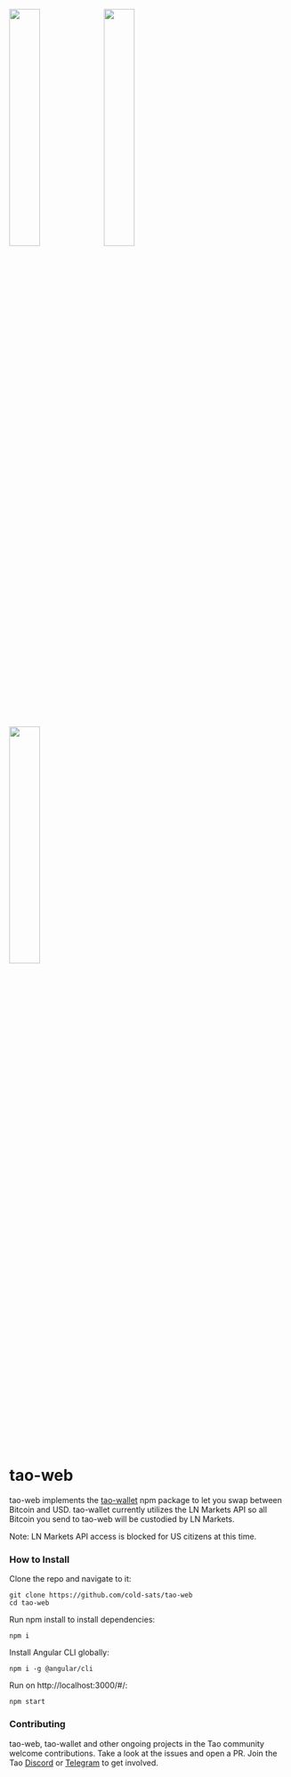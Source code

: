<p float="left">
  <img src="https://user-images.githubusercontent.com/39313620/197959700-dcadb26c-fdbf-44f6-ab0c-8cdfa422db41.png" width="33%"/>
  <img src="https://user-images.githubusercontent.com/39313620/197959952-8e7afad4-9582-495c-b3cd-570d948d127c.png" width="33%"/> 
  <img src="https://user-images.githubusercontent.com/39313620/197962956-a245c24d-2c58-429d-93c3-128d1d49d228.png" width="33%"/> 
</p>

# tao-web
tao-web implements the [tao-wallet](https://github.com/dannydeezy/tao-wallet) npm package to let you swap between Bitcoin and USD. tao-wallet currently utilizes the LN Markets API so all Bitcoin you send to tao-web will be custodied by LN Markets.

Note: LN Markets API access is blocked for US citizens at this time.

### How to Install

Clone the repo and navigate to it:
```
git clone https://github.com/cold-sats/tao-web
cd tao-web
```

Run npm install to install dependencies:
```
npm i
```

Install Angular CLI globally:
```
npm i -g @angular/cli
```

Run on http://localhost:3000/#/:
```
npm start
```

### Contributing

tao-web, tao-wallet and other ongoing projects in the Tao community welcome contributions. Take a look at the issues and open a PR. Join the Tao [Discord](https://discord.com/invite/nmTNNtGgKK) or [Telegram](https://t.me/tao_wallet) to get involved.

